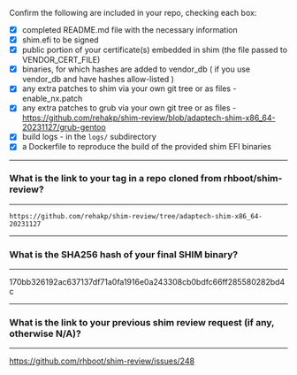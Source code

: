 Confirm the following are included in your repo, checking each box:

 - [x] completed README.md file with the necessary information
 - [x] shim.efi to be signed
 - [x] public portion of your certificate(s) embedded in shim (the file passed to VENDOR_CERT_FILE)
 - [x] binaries, for which hashes are added to vendor_db ( if you use vendor_db and have hashes allow-listed )
 - [x] any extra patches to shim via your own git tree or as files - enable_nx.patch
 - [x] any extra patches to grub via your own git tree or as files - https://github.com/rehakp/shim-review/blob/adaptech-shim-x86_64-20231127/grub-gentoo
 - [x] build logs - in the `logs/` subdirectory
 - [x] a Dockerfile to reproduce the build of the provided shim EFI binaries

*******************************************************************************
### What is the link to your tag in a repo cloned from rhboot/shim-review?
*******************************************************************************
`https://github.com/rehakp/shim-review/tree/adaptech-shim-x86_64-20231127`

*******************************************************************************
### What is the SHA256 hash of your final SHIM binary?
*******************************************************************************
170bb326192ac637137df71a0fa1916e0a243308cb0bdfc66ff285580282bd4c

*******************************************************************************
### What is the link to your previous shim review request (if any, otherwise N/A)?
*******************************************************************************
https://github.com/rhboot/shim-review/issues/248
